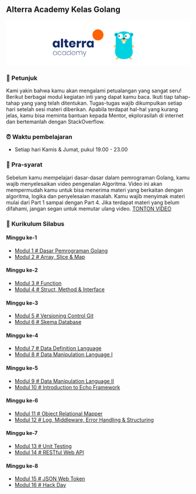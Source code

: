 ## Alterra Academy Kelas Golang

![Header](assets/banner.png)

### 📢 Petunjuk

Kami yakin bahwa kamu akan mengalami petualangan yang sangat seru! Berikut berbagai modul kegiatan inti yang dapat kamu baca. Ikuti tiap tahap-tahap yang yang telah ditentukan. Tugas-tugas wajib dikumpulkan setiap hari setelah sesi materi diberikan. Apabila terdapat hal-hal yang kurang jelas, kamu bisa meminta bantuan kepada Mentor, ekplorasilah di internet dan bertemanlah dengan StackOverflow.

### ⏰ Waktu pembelajaran
- Setiap hari Kamis & Jumat, pukul 19.00 - 23.00

### 🔑 Pra-syarat
Sebelum kamu mempelajari dasar-dasar dalam pemrograman Golang, kamu wajib menyelesaikan video pengenalan Algoritma. Video ini akan mempermudah kamu untuk bisa menerima materi yang berkaitan dengan algoritma, logika dan penyelesaian masalah. Kamu wajib menyimak materi mulai dari Part 1 sampai dengan Part 4. Jika terdapat materi yang belum difahami, jangan segan untuk memutar ulang video. [TONTON VIDEO](https://www.youtube.com/watch?v=bGcW9nQ8vEE&list=PL3WF_ooYwH1c1xD4vS4zs6tIA5qd9UmQt&index=2&t=0s)

### 📘 Kurikulum Silabus
#### Minggu ke-1
- [Modul 1 # Dasar Pemrograman Golang](./src/modul-go-1.md)
- [Modul 2 # Array, Slice & Map](./src/modul-go-2.md)
#### Minggu ke-2
- [Modul 3 # Function](./src/modul-go-3.md)
- [Modul 4 # Struct, Method & Interface](./src/modul-go-4.md)
#### Minggu ke-3
- [Modul 5 # Versioning Control Git](./src/modul-go-5.md)
- [Modul 6 # Skema Database](./src/modul-go-6.md)
#### Minggu ke-4
- [Modul 7 # Data Definition Language](./src/modul-go-7.md)
- [Modul 8 # Data Manipulation Language I](./src/modul-go-8.md)
#### Minggu ke-5
- [Modul 9 # Data Manipulation Language II](./src/modul-go-9.md)
- [Modul 10 # Introduction to Echo Framework](./src/modul-go-10.md)
#### Minggu ke-6
- [Modul 11 # Object Relational Mapper](./src/modul-go-11.md)
- [Modul 12 # Log, Middleware, Error Handling & Structuring](./src/modul-go-12.md)
#### Minggu ke-7
- [Modul 13 # Unit Testing](./src/modul-go-13.md)
- [Modul 14 # RESTful Web API](./src/modul-go-14.md)
#### Minggu ke-8
- [Modul 15 # JSON Web Token](./src/modul-go-15.md)
- [Modul 16 # Hack Day](./src/modul-go-16.md)